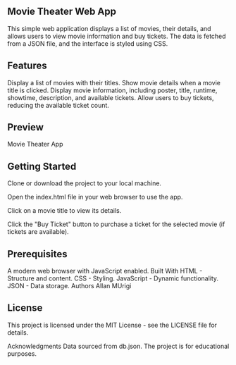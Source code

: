 ## Movie Theater Web App
This simple web application displays a list of movies, their details, and allows users to view movie information and buy tickets. The data is fetched from a JSON file, and the interface is styled using CSS.

## Features
Display a list of movies with their titles.
Show movie details when a movie title is clicked.
Display movie information, including poster, title, runtime, showtime, description, and available tickets.
Allow users to buy tickets, reducing the available ticket count.

## Preview
Movie Theater App

## Getting Started
Clone or download the project to your local machine.

Open the index.html file in your web browser to use the app.

Click on a movie title to view its details.

Click the "Buy Ticket" button to purchase a ticket for the selected movie (if tickets are available).

## Prerequisites
A modern web browser with JavaScript enabled.
Built With
HTML - Structure and content.
CSS - Styling.
JavaScript - Dynamic functionality.
JSON - Data storage.
Authors
Allan MUrigi


## License
This project is licensed under the MIT License - see the LICENSE file for details.

Acknowledgments
Data sourced from db.json.
The project is for educational purposes.
